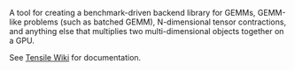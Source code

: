 A tool for creating a benchmark-driven backend library for GEMMs, GEMM-like problems (such as batched GEMM), N-dimensional tensor contractions, and anything else that multiplies two multi-dimensional objects together on a GPU.

See [Tensile Wiki](https://github.com/RadeonOpenCompute/Tensile/wiki) for documentation.
